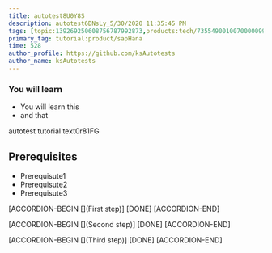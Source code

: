 ```yaml
---
title: autotest8U0Y8S
description: autotest6DNsLy_5/30/2020 11:35:45 PM
tags: [topic:139269250608756787992873,products:tech/73554900100700000996,tutorial:experience/advanced]
primary_tag: tutorial:product/sapHana
time: 528
author_profile: https://github.com/ksAutotests
author_name: ksAutotests
---
```

### You will learn
- You will learn this
- and that

autotest tutorial text0r81FG

## Prerequisites
- Prerequisute1
- Prerequisute2
- Prerequisute3

[ACCORDION-BEGIN [](First step)]
[DONE]
[ACCORDION-END]

[ACCORDION-BEGIN [](Second step)]
[DONE]
[ACCORDION-END]

[ACCORDION-BEGIN [](Third step)]
[DONE]
[ACCORDION-END]

